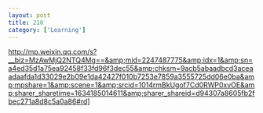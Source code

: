 ```yaml
---
layout: post
title: 218
category: ['Learning']
---
```


http://mp.weixin.qq.com/s?__biz=MzAwMjQ2NTQ4Mg==&amp;mid=2247487775&amp;idx=1&amp;sn=a4ed35d1a75ea92458f33fd96f3dec55&amp;chksm=9acb5abaadbcd3aceaadaafda1d33029e2b09e1da42427f010b7253e7859a3555725dd06e0ba&amp;mpshare=1&amp;scene=1&amp;srcid=1014rmBkUgof7Cd0RWP0xvOE&amp;sharer_sharetime=1634185014611&amp;sharer_shareid=d94307a8605fb2fbec271a8d8c5a0a86#rd]


